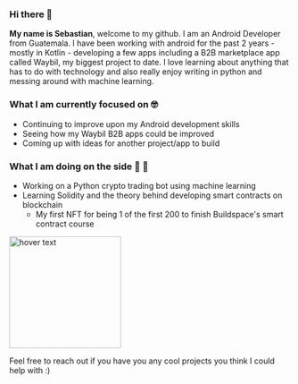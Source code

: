 ### Hi there 👋

**My name is Sebastian**, welcome to my github. I am an Android Developer from Guatemala. I have been working with android for the past 2 years - mostly in Kotlin - developing a few apps including a B2B marketplace app called Waybil, my biggest project to date. I love learning about anything that has to do with technology and also really enjoy writing in python and messing around with machine learning.

### What I am currently focused on 🤓

- Continuing to improve upon my Android development skills
- Seeing how my Waybil B2B apps could be improved
- Coming up with ideas for another project/app to build

### What I am doing on the side 🦾 🤖 

- Working on a Python crypto trading bot using machine learning
- Learning Solidity and the theory behind developing smart contracts on blockchain
    - My first NFT for being 1 of the first 200 to finish Buildspace's smart contract course
<p align="left">
  <img src="https://lh3.googleusercontent.com/tTbVoW80HiFUiqWPodlWmT7HCCZg765Uq3vn8AwaatgOvlpLaaoiDuyU3cikt3J6lNtd2FFAKMQ7cWxDqfyfUWobnNRpvbP8AcaqxA=w600" width="200" title="hover text">
</p>


Feel free to reach out if you have you any cool projects you think I could help with :) 
